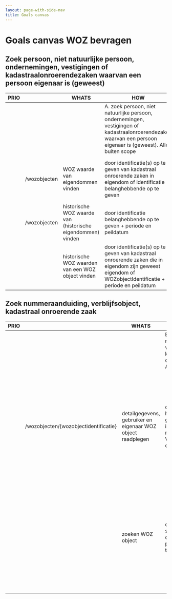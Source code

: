 ```yaml
---
layout: page-with-side-nav
title: Goals canvas
---
```


# Goals canvas WOZ bevragen

## Zoek persoon, niet natuurlijke persoon, ondernemingen, vestigingen of kadastraalonroerendezaken waarvan een persoon eigenaar is (geweest)

| PRIO |                                       | WHATS                                                       | HOW                                                                                                                                                              | INPUT                                                                                                           | OUTPUT                                                                                                                                                                                                                                                                                                                               | GOALS                                                                                                                                                                                  | STORIES                                     |
| ---- | ------------------------------------- | ----------------------------------------------------------- | ---------------------------------------------------------------------------------------------------------------------------------------------------------------- | --------------------------------------------------------------------------------------------------------------- | ------------------------------------------------------------------------------------------------------------------------------------------------------------------------------------------------------------------------------------------------------------------------------------------------------------------------------------ | -------------------------------------------------------------------------------------------------------------------------------------------------------------------------------------- | ------------------------------------------- |
|      |                                       |                                                             | A. zoek persoon, niet natuurlijke persoon, ondernemingen, vestigingen of kadastraalonroerendezaken waarvan een persoon eigenaar is (geweest). Allen buiten scope |                                                                                                                 |                                                                                                                                                                                                                                                                                                                                      |                                                                                                                                                                                        | zie BRK bevragen, BRP bevragen, HR bevragen |
|      | /wozobjecten                          | WOZ waarde van eigendommen vinden                           | door identificatie(s) op te geven van  kadastraal onroerende zaken in eigendom of  identificatie belanghebbende op te geven                                      | kadastraalonroerendezaakidentificatie of RSIN of BSN of KVKnr of vestigingsnummer                               | WOZobjecten met  waarde, waardeInonderzoek, met een link naar alle relaties (andere KOZ, BAGobjecten, personen)                                                                                                                                                                                                                      | uitvoeren vermogenstoets TOZO, participatiewet bijstand, ondermijning                                                                                                                  | [6](https://github.com/VNG-Realisatie/Haal-Centraal-WOZ-bevragen/issues/6){:target="_blank"}, [5](https://github.com/VNG-Realisatie/Haal-Centraal-WOZ-bevragen/issues/5){:target="_blank"}, [4](https://github.com/VNG-Realisatie/Haal-Centraal-WOZ-bevragen/issues/4){:target="_blank"}, BUS1 |
|      | /wozobjecten                          | historische WOZ waarde van (historische eigendommen) vinden | door identificatie belanghebbende op te geven  + periode en peildatum                                                                                            | kadastraalonroerendezaakidentificatie of RSIN of KVKnr of vestigingsnumer + periode of peildatum                | (historische)  WOZobjecten met  waarde, waardeInonderzoek, met een link naar eigenaren                                                                                                                                                                                                                                               | ondermijning, BUS1                                       |
|      |                                       | historische WOZ waarden van een WOZ object vinden           | door identificatie(s) op te geven van  kadastraal onroerende zaken die in eigendom zijn geweest eigendom of WOZobjectIdentificatie + periode en peildatum        | kadastraalonroerendezaakidentificatie of WOZObjectIdentificatie + periode of peildatum                          | (historische)  WOZobjecten met  waarde, waardeInonderzoek, met een link naar eigenaren                                                                                                                                                                                                                                               | wet Bibop, BUS2                                       |

## Zoek nummeraanduiding, verblijfsobject, kadastraal onroerende zaak

| PRIO |                                       | WHATS                                                       | HOW                                                                                                                                                              | INPUT                                                                                                           | OUTPUT                                                                                                                                                                                                                                                                                                                               | GOALS                                                                                                                                                                                  | STORIES                                     |
| ---- | ------------------------------------- | ----------------------------------------------------------- | ---------------------------------------------------------------------------------------------------------------------------------------------------------------- | --------------------------------------------------------------------------------------------------------------- | ------------------------------------------------------------------------------------------------------------------------------------------------------------------------------------------------------------------------------------------------------------------------------------------------------------------------------------ | -------------------------------------------------------------------------------------------------------------------------------------------------------------------------------------- | ------------------------------------------- |
|      |                                       |                                                             | B. zoek nummeraanduiding, verblijfsobject, kadastraal onroerende zaak Allen buiten scope                                                                         |                                                                                                                 |                                                                                                                                                                                                                                                                                                                                      |                                                                                                                                                                                        |                                             |
|      | /wozobjecten/{wozobjectidentificatie} | detailgegevens, gebruiker en eigenaar WOZ object raadplegen | door postcode huisnummer op te geven of identificatie(s) nummeraanduiding, VBO of kadastraal onroerende zaak                                                     | WOZobjectidentificatie, nummeraanduidingidentificatie, addressseerbaar objectIdentificatie, postcode huisnummer | woz object(en) met deelobjecten waarde,  waardeInonderzoek,  soort object code (SOC), eigenaar en gebruikersidentificatie, met een link naar alle relaties (andere KOZ, BAGobjecten, personen), overige object gegevens (nader te bepalen: taxatierapport gebruiksoppervlakte, aantal kamers, woonlagen, indeling, woonoppervlakte)  | eindverantwoordelijkheid als bronhouder dragen, gebiedsontwikkeling, Vergunningen, toezicht en handhaving, belastingzaken, parkeren, statistiek tbv beleid, opsporing uitkeringsfraude | [7](https://github.com/VNG-Realisatie/Haal-Centraal-WOZ-bevragen/issues/7){:target="_blank"}, [13](https://github.com/VNG-Realisatie/Haal-Centraal-WOZ-bevragen/issues/13){:target="_blank"}, [14](https://github.com/VNG-Realisatie/Haal-Centraal-WOZ-bevragen/issues/14){:target="_blank"}, [15](https://github.com/VNG-Realisatie/Haal-Centraal-WOZ-bevragen/issues/15){:target="_blank"}, [16](https://github.com/VNG-Realisatie/Haal-Centraal-WOZ-bevragen/issues/16){:target="_blank"}, [12](https://github.com/VNG-Realisatie/Haal-Centraal-WOZ-bevragen/issues/12){:target="_blank"}, [11](https://github.com/VNG-Realisatie/Haal-Centraal-WOZ-bevragen/issues/11){:target="_blank"}, [9](https://github.com/VNG-Realisatie/Haal-Centraal-WOZ-bevragen/issues/9){:target="_blank"}, BUS3, [17](https://github.com/VNG-Realisatie/Haal-Centraal-WOZ-bevragen/issues/17){:target="_blank"} |
|      |                                       | zoeken WOZ object                                           | contour icm door soort objectcode = drive-in woning, parkeergarages op te geven                                                                                  | contour icm soort object code                                                                                   | woz object(en) met deelobjecten waarde,  waardeInonderzoek,  soort object code (SOC), eigenaar en gebruikersidentificatie, met een link naar alle relaties (andere KOZ, BAGobjecten, personen), overige object gegevens (nader te bepalen: taxatierapport gebruiksoppervlakte, aantal kamers, woonlagen, indeling, woonoppervlakte)  | vinden van drive-inwoningen in een gebied/gemeente                                                                                                                                     | [10](https://github.com/VNG-Realisatie/Haal-Centraal-WOZ-bevragen/issues/10){:target="_blank"}, [18](https://github.com/VNG-Realisatie/Haal-Centraal-WOZ-bevragen/issues/18){:target="_blank"} |

